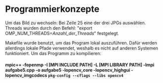 # Programmierkonzepte

Um das Bild zu wechseln: Bei Zeile 25 eine der drei JPGs auswählen.        
Threads wurden durch den Befehl: "export OMP_NUM_THREADS=*Anzahl_der_Threads*" festgelegt.

Makefile wurde benutzt, um das Program lokal auszuführen.
Dafür werden allerdings lokale Pfade verwendet, weshalb es nicht auf anderen Systemen funktioniert.
Um das Programm zu kompilieren:
#### mpic++ -fopenmp -I [MPI INCLUDE PATH] -L [MPI LIBRARY PATH] -lmpi aufgabe5.cpp -o aufgabe5 -lopencv_core -lopencv_highgui -lopencv_imgcodecs `pkg-config --cflags --libs opencv4`
